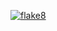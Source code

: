 [![flake8](https://img.shields.io/flake8/v/seu-username/seu-repositorio?label=flake8)](URL-DO-SEU-REPOSITORIO)
